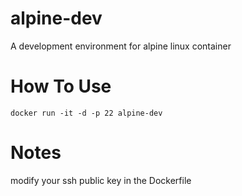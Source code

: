 # alpine-dev
A development environment for alpine linux container

# How To Use
```shell
docker run -it -d -p 22 alpine-dev

```

# Notes
modify your ssh public key in the Dockerfile
